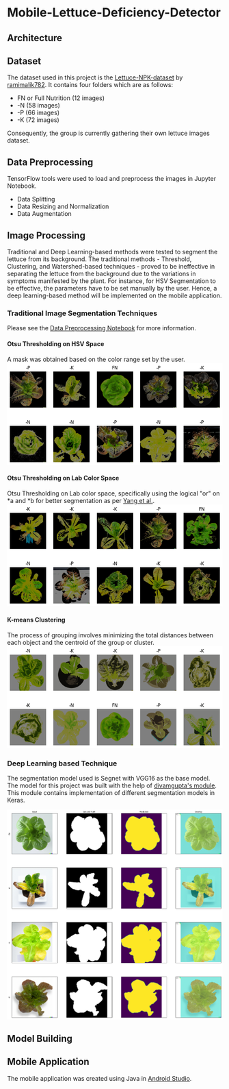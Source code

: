 # Mobile-Lettuce-Deficiency-Detector
## Architecture
## Dataset
The dataset used in this project is the [Lettuce-NPK-dataset](https://github.com/ramimalik782/Lettuce-NPK-dataset) by [ramimalik782](https://github.com/ramimalik782).
It contains four folders which are as follows: 
- FN or Full Nutrition (12 images)
- -N (58 images)
- -P (66 images)
- -K (72 images)

Consequently, the group is currently gathering their own lettuce images dataset. 
## Data Preprocessing
TensorFlow tools were used to load and preprocess the images in Jupyter Notebook.
- Data Splitting
- Data Resizing and Normalization
- Data Augmentation
## Image Processing
Traditional and Deep Learning-based methods were tested to segment the lettuce from its background. The traditional methods - Threshold,  Clustering, and Watershed-based techniques - proved to be ineffective in separating the lettuce from the background due to the variations in symptoms manifested by the plant. For instance, for HSV Segmentation to be effective, the parameters have to be set manually by the user. Hence, a deep learning-based method will be implemented on the mobile application. 

### Traditional Image Segmentation Techniques 
Please see the [Data Preprocessing Notebook](Data_Preprocessing.ipynb) for more information. 
#### Otsu Thresholding on HSV Space
A mask was obtained based on the color range set by the user. 
![HSV Segmentation Results](img/HSV.png)

#### Otsu Thresholding on Lab Color Space
Otsu Thresholding on Lab color space, specifically using the logical "or" on *a and *b for better segmentation as per [Yang et al.](https://www.sciencedirect.com/science/article/pii/S2214317321000834).
![Lab Segmentation Result](img/Lab.png)

#### K-means Clustering 
The process of grouping involves minimizing the total distances between each object and the centroid of the group or cluster.
![K-means Segmentation Result](img/Kmeans.png)

### Deep Learning based Technique 
The segmentation model used is Segnet with VGG16 as the base model. The model for this project was built with the help of [divamgupta's module](https://github.com/divamgupta/image-segmentation-keras/tree/master). This module contains implementation of different segmentation models in Keras. 

![Segnet Segmentation Result](img/segnet.png)

## Model Building
## Mobile Application
The mobile application was created using Java in [Android Studio](https://developer.android.com/studio). 
